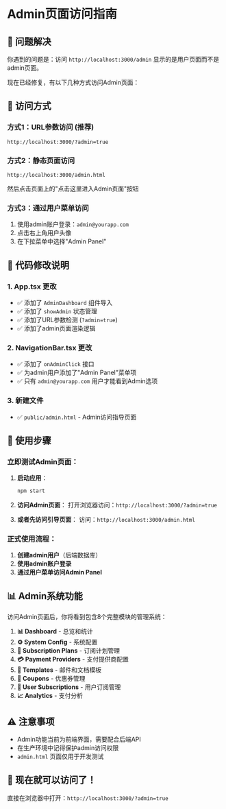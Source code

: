 # Admin页面访问指南

## 🎯 问题解决
你遇到的问题是：访问 `http://localhost:3000/admin` 显示的是用户页面而不是admin页面。

现在已经修复，有以下几种方式访问Admin页面：

## 📍 访问方式

### 方式1：URL参数访问 (推荐)
```
http://localhost:3000/?admin=true
```

### 方式2：静态页面访问
```
http://localhost:3000/admin.html
```
然后点击页面上的"点击这里进入Admin页面"按钮

### 方式3：通过用户菜单访问
1. 使用admin账户登录：`admin@yourapp.com`
2. 点击右上角用户头像
3. 在下拉菜单中选择"Admin Panel"

## 🔧 代码修改说明

### 1. App.tsx 更改
- ✅ 添加了 `AdminDashboard` 组件导入
- ✅ 添加了 `showAdmin` 状态管理
- ✅ 添加了URL参数检测 (`?admin=true`)
- ✅ 添加了admin页面渲染逻辑

### 2. NavigationBar.tsx 更改
- ✅ 添加了 `onAdminClick` 接口
- ✅ 为admin用户添加了"Admin Panel"菜单项
- ✅ 只有 `admin@yourapp.com` 用户才能看到Admin选项

### 3. 新建文件
- ✅ `public/admin.html` - Admin访问指导页面

## 🚀 使用步骤

### 立即测试Admin页面：
1. **启动应用**：
   ```bash
   npm start
   ```

2. **访问Admin页面**：
   打开浏览器访问：`http://localhost:3000/?admin=true`

3. **或者先访问引导页面**：
   访问：`http://localhost:3000/admin.html`

### 正式使用流程：
1. **创建admin用户**（后端数据库）
2. **使用admin账户登录**
3. **通过用户菜单访问Admin Panel**

## 📊 Admin系统功能

访问Admin页面后，你将看到包含8个完整模块的管理系统：

1. **📊 Dashboard** - 总览和统计
2. **⚙️ System Config** - 系统配置
3. **🛒 Subscription Plans** - 订阅计划管理
4. **💳 Payment Providers** - 支付提供商配置
5. **📧 Templates** - 邮件和文档模板
6. **🎫 Coupons** - 优惠券管理
7. **👥 User Subscriptions** - 用户订阅管理
8. **📈 Analytics** - 支付分析

## ⚠️ 注意事项

- Admin功能当前为前端界面，需要配合后端API
- 在生产环境中记得保护admin访问权限
- `admin.html` 页面仅用于开发测试

## 🎉 现在就可以访问了！

直接在浏览器中打开：`http://localhost:3000/?admin=true`